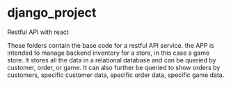 # django_project
Restful API with react

These folders contain the base code for a restful API service. the APP is intended to manage backend inventory for a store, in this case a game store. It stores all the data in a relational database and can be queried by customer, order, or game. It can also further be queried to show orders by customers, specific customer data, specific order data, specific game data.
